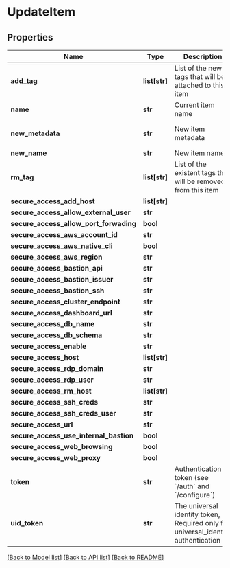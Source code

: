 # UpdateItem

## Properties
Name | Type | Description | Notes
------------ | ------------- | ------------- | -------------
**add_tag** | **list[str]** | List of the new tags that will be attached to this item | [optional] 
**name** | **str** | Current item name | 
**new_metadata** | **str** | New item metadata | [optional] [default to 'default_metadata']
**new_name** | **str** | New item name | [optional] 
**rm_tag** | **list[str]** | List of the existent tags that will be removed from this item | [optional] 
**secure_access_add_host** | **list[str]** |  | [optional] 
**secure_access_allow_external_user** | **str** |  | [optional] 
**secure_access_allow_port_forwading** | **bool** |  | [optional] 
**secure_access_aws_account_id** | **str** |  | [optional] 
**secure_access_aws_native_cli** | **bool** |  | [optional] 
**secure_access_aws_region** | **str** |  | [optional] 
**secure_access_bastion_api** | **str** |  | [optional] 
**secure_access_bastion_issuer** | **str** |  | [optional] 
**secure_access_bastion_ssh** | **str** |  | [optional] 
**secure_access_cluster_endpoint** | **str** |  | [optional] 
**secure_access_dashboard_url** | **str** |  | [optional] 
**secure_access_db_name** | **str** |  | [optional] 
**secure_access_db_schema** | **str** |  | [optional] 
**secure_access_enable** | **str** |  | [optional] 
**secure_access_host** | **list[str]** |  | [optional] 
**secure_access_rdp_domain** | **str** |  | [optional] 
**secure_access_rdp_user** | **str** |  | [optional] 
**secure_access_rm_host** | **list[str]** |  | [optional] 
**secure_access_ssh_creds** | **str** |  | [optional] 
**secure_access_ssh_creds_user** | **str** |  | [optional] 
**secure_access_url** | **str** |  | [optional] 
**secure_access_use_internal_bastion** | **bool** |  | [optional] 
**secure_access_web_browsing** | **bool** |  | [optional] 
**secure_access_web_proxy** | **bool** |  | [optional] 
**token** | **str** | Authentication token (see &#x60;/auth&#x60; and &#x60;/configure&#x60;) | [optional] 
**uid_token** | **str** | The universal identity token, Required only for universal_identity authentication | [optional] 

[[Back to Model list]](../README.md#documentation-for-models) [[Back to API list]](../README.md#documentation-for-api-endpoints) [[Back to README]](../README.md)


